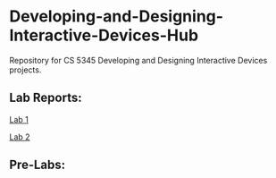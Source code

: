 # Developing-and-Designing-Interactive-Devices-Hub
Repository for CS 5345 Developing and Designing Interactive Devices projects.

## Lab Reports:
[Lab 1](https://github.com/bendnorman/IDD-Fa18-Lab1/blob/master/README.md)

[Lab 2](https://github.com/bendnorman/IDD-Fa18-Lab2)


## Pre-Labs:

